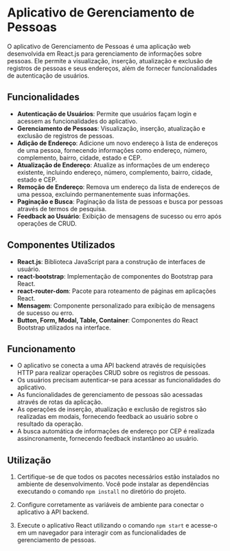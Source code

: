 # Aplicativo de Gerenciamento de Pessoas

O aplicativo de Gerenciamento de Pessoas é uma aplicação web desenvolvida em React.js para gerenciamento de informações sobre pessoas. Ele permite a visualização, inserção, atualização e exclusão de registros de pessoas e seus endereços, além de fornecer funcionalidades de autenticação de usuários.

## Funcionalidades

- **Autenticação de Usuários**: Permite que usuários façam login e acessem as funcionalidades do aplicativo.
- **Gerenciamento de Pessoas**: Visualização, inserção, atualização e exclusão de registros de pessoas.
- **Adição de Endereço**: Adicione um novo endereço à lista de endereços de uma pessoa, fornecendo informações como endereço, número, complemento, bairro, cidade, estado e CEP.
- **Atualização de Endereço**: Atualize as informações de um endereço existente, incluindo endereço, número, complemento, bairro, cidade, estado e CEP.
- **Remoção de Endereço**: Remova um endereço da lista de endereços de uma pessoa, excluindo permanentemente suas informações.
- **Paginação e Busca**: Paginação da lista de pessoas e busca por pessoas através de termos de pesquisa.
- **Feedback ao Usuário**: Exibição de mensagens de sucesso ou erro após operações de CRUD.

## Componentes Utilizados

- **React.js**: Biblioteca JavaScript para a construção de interfaces de usuário.
- **react-bootstrap**: Implementação de componentes do Bootstrap para React.
- **react-router-dom**: Pacote para roteamento de páginas em aplicações React.
- **Mensagem**: Componente personalizado para exibição de mensagens de sucesso ou erro.
- **Button, Form, Modal, Table, Container**: Componentes do React Bootstrap utilizados na interface.

## Funcionamento

- O aplicativo se conecta a uma API backend através de requisições HTTP para realizar operações CRUD sobre os registros de pessoas.
- Os usuários precisam autenticar-se para acessar as funcionalidades do aplicativo.
- As funcionalidades de gerenciamento de pessoas são acessadas através de rotas da aplicação.
- As operações de inserção, atualização e exclusão de registros são realizadas em modais, fornecendo feedback ao usuário sobre o resultado da operação.
- A busca automática de informações de endereço por CEP é realizada assincronamente, fornecendo feedback instantâneo ao usuário.

## Utilização

1. Certifique-se de que todos os pacotes necessários estão instalados no ambiente de desenvolvimento. Você pode instalar as dependências executando o comando `npm install` no diretório do projeto.

2. Configure corretamente as variáveis de ambiente para conectar o aplicativo à API backend.

3. Execute o aplicativo React utilizando o comando `npm start` e acesse-o em um navegador para interagir com as funcionalidades de gerenciamento de pessoas.

